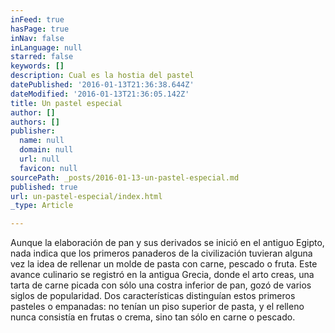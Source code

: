 ```yaml
---
inFeed: true
hasPage: true
inNav: false
inLanguage: null
starred: false
keywords: []
description: Cual es la hostia del pastel
datePublished: '2016-01-13T21:36:38.644Z'
dateModified: '2016-01-13T21:36:05.142Z'
title: Un pastel especial
author: []
authors: []
publisher:
  name: null
  domain: null
  url: null
  favicon: null
sourcePath: _posts/2016-01-13-un-pastel-especial.md
published: true
url: un-pastel-especial/index.html
_type: Article

---
```

Aunque la elaboración de pan y sus derivados se inició en el antiguo Egipto, nada indica que los primeros panaderos de la civilización tuvieran alguna vez la idea de rellenar un molde de pasta con carne, pescado o fruta. Este avance culinario se registró en la antigua Grecia, donde el arto creas, una tarta de carne picada con sólo una costra inferior de pan, gozó de varios siglos de popularidad. Dos características distinguían estos primeros pasteles o empanadas: no tenían un piso superior de pasta, y el relleno nunca consistía en frutas o crema, sino tan sólo en carne o pescado.